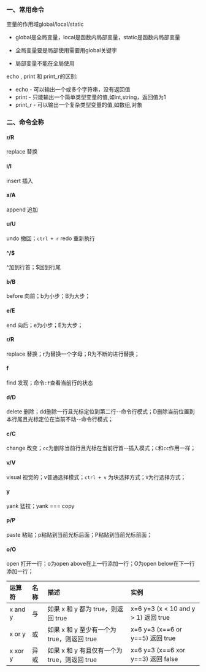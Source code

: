 ### 一、常用命令

 变量的作用域global/local/static

- global是全局变量，local是函数内局部变量，static是函数内局部变量

- 全局变量要是局部使用需要用global关键字
- 局部变量不能在全局使用

echo , print 和 print_r的区别:

- echo  - 可以输出一个或多个字符串，没有返回值
- print  - 只能输出一个简单类型变量的值,如int,string，返回值为1
- print_r - 可以输出一个复杂类型变量的值,如数组,对象

### 二、命令全称

#### r/R
replace 替换

#### i/I

insert 插入

#### a/A

append 追加

#### u/U

undo 撤回；`ctrl + r` redo 重新执行

#### ^/$

^加到行首；$回到行尾

#### b/B

before 向前；b为小步；B为大步；

#### e/E

end 向后；e为小步；E为大步；

#### r/R

replace 替换；r为替换一个字母；R为不断的进行替换；

#### f

find 发现；命令`:f`查看当前行的状态

#### d/D

delete 删除；dd删除一行且光标定位到第二行--命令行模式；D删除当前位置到本行尾且光标定位在当前不动--命令行模式；

#### c/C

change 改变；`cc`为删除当前行且光标在当前行首--插入模式；`C`和`cc`作用一样；

#### v/V

visual  视觉的；v普通选择模式；`ctrl + v` 为块选择方式；`V`为行选择方式；

#### y

yank 猛拉；yank === copy

#### p/P

paste 粘贴；p粘贴到当前光标后面；P粘贴到当前光标前面；

#### o/O

open 打开一行；o为open above在上一行添加一行；O为open below在下一行添加一行；



| 运算符  | 名称 | 描述                                         | 实例                                 |
| :------ | :--- | :------------------------------------------- | :----------------------------------- |
| x and y | 与   | 如果 x 和 y 都为 true，则返回 true           | x=6 y=3 (x < 10 and y > 1) 返回 true |
| x or y  | 或   | 如果 x 和 y 至少有一个为 true，则返回 true   | x=6 y=3 (x==6 or y==5) 返回 true     |
| x xor y | 异或 | 如果 x 和 y 有且仅有一个为 true，则返回 true | x=6 y=3 (x==6 xor y==3) 返回 false   |